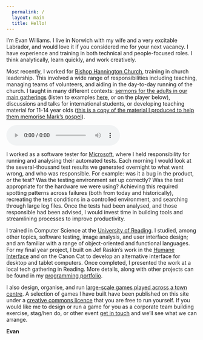 ```yaml
---
  permalink: /
  layout: main
  title: Hello!
---
```

I’m Evan Williams. I live in Norwich with my wife and a very excitable Labrador, and would love it if you considered me for your next vacancy. I have experience and training in both technical and people-focused roles. I think analytically, learn quickly, and work creatively.

Most recently, I worked for [Bishop Hannington Church](http://bhmc.org.uk), training in church leadership. This involved a wide range of responsibilities including teaching, managing teams of volunteers, and aiding in the day-to-day running of the church. I taught in many different contexts: [sermons for the adults in our main gatherings](http://www.bhmc.org.uk/sermons/?preacher=73) (listen to examples [here](http://www.bhmc.org.uk/sermons/?preacher=73), or on the player below), discussions and talks for international students, or developing teaching material for 11-14 year olds ([this is a copy of the material I produced to help them memorise Mark’s gospel](/resources/files/mark-experiment.docx)).

<audio controls="true">
  <source>http://www.bhmc.org.uk/sermons/?download&file_name=2015-08-30-pm-EvanWilliams-Romans6.mp3</source>
</audio>

I worked as a software tester for [Microsoft](http://microsoft.com), where I held responsibility for running and analysing their automated tests. Each morning I would look at the several-thousand test results we generated overnight to what went wrong, and who was responsible. For example: was it a bug in the product, or the test? Was the testing environment set up correctly? Was the test appropriate for the hardware we were using? Achieving this required spotting patterns across failures (both from today and historically), recreating the test conditions in a controlled environment, and searching through large log files. Once the tests had been analysed, and those responsible had been advised, I would invest time in building tools and streamlining processes to improve productivity.

I trained in Computer Science at the [University of Reading](http://www.reading.ac.uk). I studied, among other topics, software testing, image analysis, and user interface design; and am familiar with a range of object-oriented and functional languages. For my final year project, I built on Jef Raskin’s work in the [Humane Interface](http://amzn.to/2dwhPqF) and on the Canon Cat to develop an alternative interface for desktop and tablet computers. Once completed, I presented the work at a local tech gathering in Reading. More details, along with other projects can be found in my [programming portfolio](/code/).

I also design, organise, and run [large-scale games played across a town centre](/games/). A selection of games I have built have been published on this site under a [creative commons licence](http://creativecommons.org/licenses/by-nc-nd/2.0/uk/) that you are free to run yourself. If you would like me to design or run a game for you as a corporate team building exercise, stag/hen do, or other event [get in touch](mailto:evan@williams.ee) and we’ll see what we can arrange.

**Evan**
